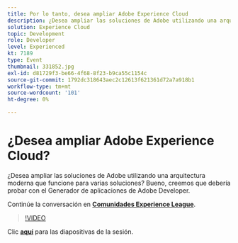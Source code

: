 ```yaml
---
title: Por lo tanto, desea ampliar Adobe Experience Cloud
description: ¿Desea ampliar las soluciones de Adobe utilizando una arquitectura moderna que funcione para varias soluciones? Bueno, creemos que debería probar con el Generador de aplicaciones de Adobe Developer. Esta sesión se entregó como parte del evento de contenido de Adobe Developers Live.
solution: Experience Cloud
topic: Development
role: Developer
level: Experienced
kt: 7189
type: Event
thumbnail: 331852.jpg
exl-id: d81729f3-be66-4f68-8f23-b9ca55c1154c
source-git-commit: 1792dc318643aec2c12613f621361d72a7a918b1
workflow-type: tm+mt
source-wordcount: '101'
ht-degree: 0%

---
```


# ¿Desea ampliar Adobe Experience Cloud?

¿Desea ampliar las soluciones de Adobe utilizando una arquitectura moderna que funcione para varias soluciones? Bueno, creemos que debería probar con el Generador de aplicaciones de Adobe Developer.

Continúe la conversación en **[Comunidades Experience League](https://adobe.ly/36Yd3v6)**.

>[!VIDEO](https://video.tv.adobe.com/v/331852/?quality=12&learn=on&hidetitle=true)

Clic **[aquí](/help/adobe-developers-live/assets/extend-experience-cloud.pdf)** para las diapositivas de la sesión.

